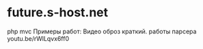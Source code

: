 # future.s-host.net
php mvc
Примеры работ: Видео оброз краткий. работы парсера
youtu.be/rWlLqvx6ff0

